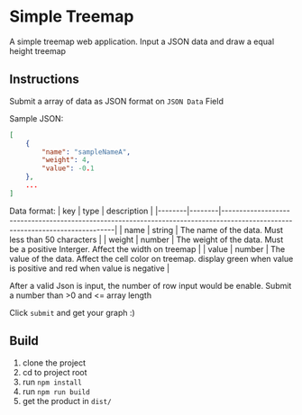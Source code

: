 # Simple Treemap

A simple treemap web application.
Input a JSON data and draw a equal height treemap

## Instructions
Submit a array of data as JSON format on `JSON Data` Field

Sample JSON:
```json
[
    {
        "name": "sampleNameA",
        "weight": 4,
        "value": -0.1
    },
    ...
]
```

Data format:
| key    | type   | description                                                                                                                  |
|--------|--------|------------------------------------------------------------------------------------------------------------------------------|
| name   | string | The name of the data. Must less than 50 characters                                                                           |
| weight | number | The weight of the data. Must be a positive Interger. Affect the width on treemap                                             |
| value  | number | The value of the data. Affect the cell color on treemap. display green when value is positive and red when value is negative |


After a valid Json is input, the number of row input would be enable.
Submit a number than >0 and <= array length

Click `submit` and get your graph :)

## Build

1. clone the project
2. cd to project root
3. run `npm install`
4. run `npm run build`
5. get the product in `dist/`